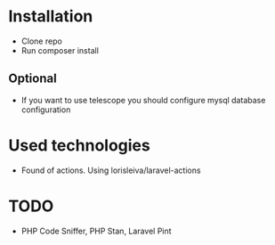 
# Installation
 - Clone repo
 - Run composer install

## Optional

 - If you want to use telescope you should configure mysql database configuration 

# Used technologies
 - Found of actions. Using lorisleiva/laravel-actions


# TODO
 - PHP Code Sniffer, PHP Stan, Laravel Pint
